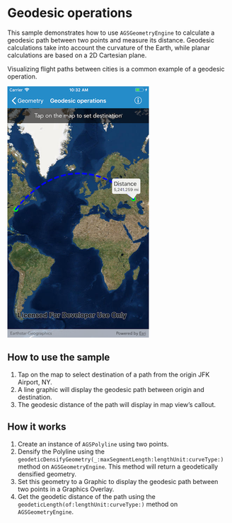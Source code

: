 # Geodesic operations

This sample demonstrates how to use `AGSGeometryEngine` to calculate a
geodesic path between two points and measure its distance. Geodesic
calculations take into account the curvature of the Earth, while planar
calculations are based on a 2D Cartesian plane.

Visualizing flight paths between cities is a common example of a
geodesic operation.

![](image1.png)

## How to use the sample

1.  Tap on the map to select destination of a path from the origin JFK
    Airport, NY.
2.  A line graphic will display the geodesic path between origin and
    destination.
3.  The geodesic distance of the path will display in map view’s
    callout.

## How it works

1.  Create an instance of `AGSPolyline` using two points.
2.  Densify the Polyline using the
    `geodeticDensifyGeometry(_:maxSegmentLength:lengthUnit:curveType:)`
    method on `AGSGeometryEngine`. This method will return a
    geodetically densified geometry.
3.  Set this geometry to a Graphic to display the geodesic path between
    two points in a Graphics Overlay.
4.  Get the geodetic distance of the path using the
    `geodeticLength(of:lengthUnit:curveType:)` method on
    `AGSGeometryEngine`.
